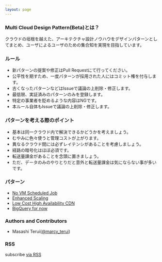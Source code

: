 ```yaml
---
layout: page
---
```


### Multi Cloud Design Pattern(Beta)とは？
クラウドの垣根を越えた、アーキテクチャ設計ノウハウをデザインパターンとしてまとめ、ユーザによるユーザのための集合知を実現を目指しています。

### ルール
- 新パターンの提案や修正はPull Requestにて行ってください。
- 公平性を期すため、一度パターンが採用された人にはコミット権を付与します。
- 古くなったパターンなどはIssueで議論の上削除・修正します。
- 最低限、実証済みのパターンのみを登録します。
- 特定の事業者を貶めるような内容はNGです。
- 本ルール自体もIssueで議論の上削除・修正します。


### パターンを考える際のポイント
- 基本は同一クラウド内で解決できるかどうかを考えましょう。
- むやみに色々使うと管理コストが上がります。
- 異なるクラウド間には必ずレイテンシがあることを考慮しましょう。
- 経路の暗号化はほぼ必須です。
- 転送量課金があることを念頭に置きましょう。
- ただ、データのみのやりとりだと意外と転送量課金は気にならない事が多いです。

### パターン
- [No VM Scheduled Job](/batch/no-vm-scheduled-job/)
- [Enhanced Scaling](/scaling/enhanced-scaling/)
- [Low Cost High Availability CDN](/contents-delivery/low-cost-ha-cdn/)
- [BigQuery for now](/analytics/bq-for-now/)

### Authors and Contributors
- Masashi Terui([@marcy_terui](https://github.com/marcy-terui))

### RSS
<p class="rss-subscribe">subscribe <a href="{{ "/feed.xml" | prepend: site.baseurl }}">via RSS</a></p>
